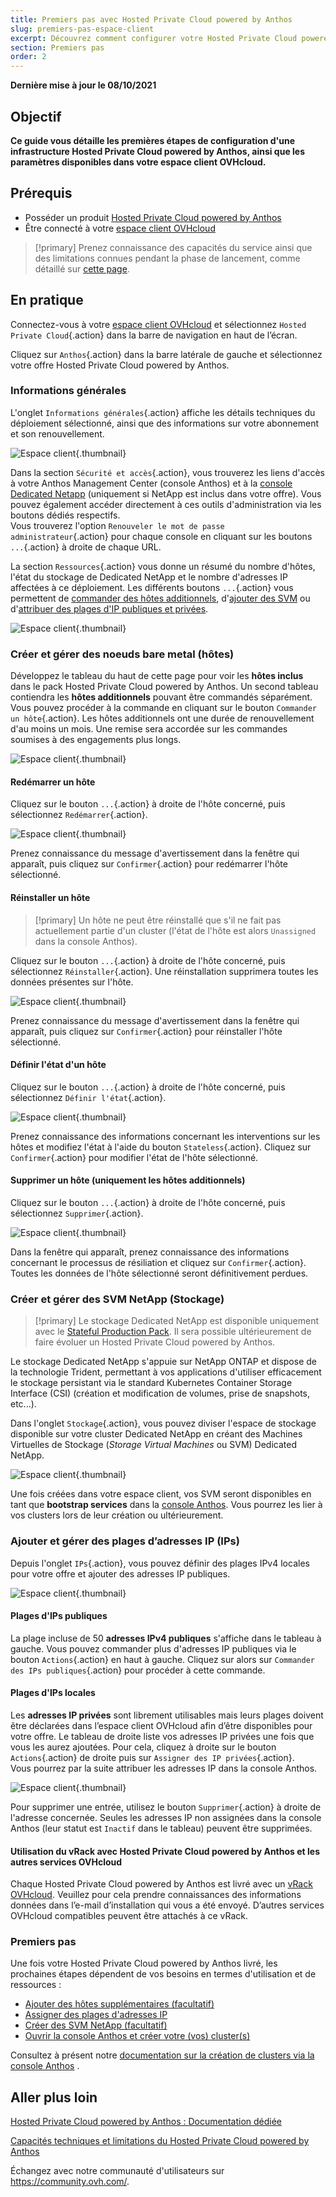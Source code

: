 ```yaml
---
title: Premiers pas avec Hosted Private Cloud powered by Anthos
slug: premiers-pas-espace-client
excerpt: Découvrez comment configurer votre Hosted Private Cloud powered by Anthos dans votre espace client
section: Premiers pas
order: 2
---
```


**Dernière mise à jour le 08/10/2021**

## Objectif

**Ce guide vous détaille les premières étapes de configuration d'une infrastructure Hosted Private Cloud powered by Anthos, ainsi que les paramètres disponibles dans votre espace client OVHcloud.**

## Prérequis

- Posséder un produit [Hosted Private Cloud powered by Anthos](https://www.ovhcloud.com/fr-ca/hosted-private-cloud/anthos/)
- Être connecté à votre [espace client OVHcloud](https://ca.ovh.com/auth/?action=gotomanager&from=https://www.ovh.com/ca/fr/&ovhSubsidiary=qc)

> [!primary]
> Prenez connaissance des capacités du service ainsi que des limitations connues pendant la phase de lancement, comme détaillé sur [cette page](../technical-capabilities/).
>

## En pratique

Connectez-vous à votre [espace client OVHcloud](https://ca.ovh.com/auth/?action=gotomanager&from=https://www.ovh.com/ca/fr/&ovhSubsidiary=qc) et sélectionnez `Hosted Private Cloud`{.action} dans la barre de navigation en haut de l’écran.

Cliquez sur `Anthos`{.action} dans la barre latérale de gauche et sélectionnez votre offre Hosted Private Cloud powered by Anthos.

### Informations générales <a name="general"></a>

L'onglet `Informations générales`{.action} affiche les détails techniques du déploiement sélectionné, ainsi que des informations sur votre abonnement et son renouvellement.

![Espace client](images/anthos_cp02.png){.thumbnail}

Dans la section `Sécurité et accès`{.action}, vous trouverez les liens d'accès à votre Anthos Management Center (console Anthos) et à la [console Dedicated Netapp](#netapp) (uniquement si NetApp est inclus dans votre offre). Vous pouvez également accéder directement à ces outils d'administration via les boutons dédiés respectifs.
<br>Vous trouverez l'option `Renouveler le mot de passe administrateur`{.action} pour chaque console en cliquant sur les boutons `...`{.action} à droite de chaque URL.

La section `Ressources`{.action} vous donne un résumé du nombre d'hôtes, l'état du stockage de Dedicated NetApp et le nombre d'adresses IP affectées à ce déploiement. Les différents boutons `...`{.action} vous permettent de [commander des hôtes additionnels](#hosts), d'[ajouter des SVM](#netapp) ou d'[attribuer des plages d'IP publiques et privées](#iprange).

![Espace client](images/anthos_cp03.png){.thumbnail}

### Créer et gérer des noeuds bare metal (hôtes) <a name="hosts"></a>

Développez le tableau du haut de cette page pour voir les **hôtes inclus** dans le pack Hosted Private Cloud powered by Anthos. Un second tableau contiendra les **hôtes additionnels** pouvant être commandés séparément.
<br>Vous pouvez procéder à la commande en cliquant sur le bouton `Commander un hôte`{.action}. Les hôtes additionnels ont une durée de renouvellement d'au moins un mois. Une remise sera accordée sur les commandes soumises à des engagements plus longs.

![Espace client](images/anthos_cp04.png){.thumbnail}

#### Redémarrer un hôte

Cliquez sur le bouton `...`{.action} à droite de l'hôte concerné, puis sélectionnez `Redémarrer`{.action}.

![Espace client](images/anthos_cp05.png){.thumbnail}

Prenez connaissance du message d'avertissement dans la fenêtre qui apparaît, puis cliquez sur `Confirmer`{.action} pour redémarrer l'hôte sélectionné.

#### Réinstaller un hôte

> [!primary]
> Un hôte ne peut être réinstallé que s'il ne fait pas actuellement partie d'un cluster (l'état de l'hôte est alors `Unassigned` dans la console Anthos).
>

Cliquez sur le bouton `...`{.action} à droite de l'hôte concerné, puis sélectionnez `Réinstaller`{.action}. Une réinstallation supprimera toutes les données présentes sur l'hôte.

![Espace client](images/anthos_cp06.png){.thumbnail}

Prenez connaissance du message d'avertissement dans la fenêtre qui apparaît, puis cliquez sur `Confirmer`{.action} pour réinstaller l'hôte sélectionné.

#### Définir l'état d'un hôte

Cliquez sur le bouton `...`{.action} à droite de l'hôte concerné, puis sélectionnez `Définir l'état`{.action}.

![Espace client](images/anthos_cp07.png){.thumbnail}

Prenez connaissance des informations concernant les interventions sur les hôtes et modifiez l'état à l'aide du bouton `Stateless`{.action}. Cliquez sur `Confirmer`{.action} pour modifier l'état de l'hôte sélectionné.

#### Supprimer un hôte (uniquement les hôtes additionnels)

Cliquez sur le bouton `...`{.action} à droite de l'hôte concerné, puis sélectionnez `Supprimer`{.action}.

![Espace client](images/anthos_cp08.png){.thumbnail}

Dans la fenêtre qui apparaît, prenez connaissance des informations concernant le processus de résiliation et cliquez sur `Confirmer`{.action}. Toutes les données de l'hôte sélectionné seront définitivement perdues.

### Créer et gérer des SVM NetApp (Stockage) <a name="netapp"></a>

> [!primary]
> Le stockage Dedicated NetApp est disponible uniquement avec le [Stateful Production Pack](https://www.ovhcloud.com/fr-ca/hosted-private-cloud/anthos/). Il sera possible ultérieurement de faire évoluer un Hosted Private Cloud powered by Anthos.
>

Le stockage Dedicated NetApp s'appuie sur NetApp ONTAP et dispose de la technologie Trident, permettant à vos applications d'utiliser efficacement le stockage persistant via le standard Kubernetes Container Storage Interface (CSI) (création et modification de volumes, prise de snapshots, etc...).

Dans l'onglet `Stockage`{.action}, vous pouvez diviser l'espace de stockage disponible sur votre cluster Dedicated NetApp en créant des Machines Virtuelles de Stockage (*Storage Virtual Machines* ou SVM) Dedicated NetApp.

![Espace client](images/anthos_cp09.png){.thumbnail}

Une fois créées dans votre espace client, vos SVM seront disponibles en tant que **bootstrap services** dans la [console Anthos](#firststeps). Vous pourrez les lier à vos clusters lors de leur création ou ultérieurement.

### Ajouter et gérer des plages d’adresses IP (IPs) <a name="iprange"></a>

Depuis l'onglet `IPs`{.action}, vous pouvez définir des plages IPv4 locales pour votre offre et ajouter des adresses IP publiques.

![Espace client](images/anthos_cp10.png){.thumbnail}

#### Plages d'IPs publiques

La plage incluse de 50 **adresses IPv4 publiques** s'affiche dans le tableau à gauche. Vous pouvez commander plus d'adresses IP publiques via le bouton `Actions`{.action} en haut à gauche. Cliquez sur alors sur `Commander des IPs publiques`{.action} pour procéder à cette commande.

#### Plages d'IPs locales

Les **adresses IP privées** sont librement utilisables mais leurs plages doivent être déclarées dans l’espace client OVHcloud afin d’être disponibles pour votre offre. Le tableau de droite liste vos adresses IP privées une fois que vous les aurez ajoutées. Pour cela, cliquez à droite sur le bouton `Actions`{.action} de droite puis sur `Assigner des IP privées`{.action}.
<br>Vous pourrez par la suite attribuer les adresses IP dans la console Anthos.

![Espace client](images/anthos_cp11.png){.thumbnail}

Pour supprimer une entrée, utilisez le bouton `Supprimer`{.action} à droite de l'adresse concernée. Seules les adresses IP non assignées dans la console Anthos (leur statut est `Inactif` dans le tableau) peuvent être supprimées.

#### Utilisation du vRack avec Hosted Private Cloud powered by Anthos et les autres services OVHcloud <a name="vrack"></a>

Chaque Hosted Private Cloud powered by Anthos est livré avec un [vRack OVHcloud](https://www.ovh.com/ca/fr/solutions/vrack/). Veuillez pour cela prendre connaissances des informations données dans l’e-mail d’installation qui vous a été envoyé. D’autres services OVHcloud compatibles peuvent être attachés à ce vRack.

### Premiers pas <a name="firststeps"></a>

Une fois votre Hosted Private Cloud powered by Anthos livré, les prochaines étapes dépendent de vos besoins en termes d'utilisation et de ressources :

- [Ajouter des hôtes supplémentaires (facultatif)](#hosts)
- [Assigner des plages d'adresses IP](#iprange)
- [Créer des SVM NetApp (facultatif)](#netapp)
- [Ouvrir la console Anthos et créer votre (vos) cluster(s)](#general)

Consultez à présent notre [documentation sur la création de clusters via la console Anthos](https://docs.anthos.ovh.net/docs/anthos/private-mode/docs/1.8/how-to/creating-user-clusters.html) .

## Aller plus loin <a name="gofurther"></a>

[Hosted Private Cloud powered by Anthos : Documentation dédiée](https://docs.anthos.ovh.net/docs/anthos/private-mode/index.html)

[Capacités techniques et limitations du Hosted Private Cloud powered by Anthos](../technical-capabilities/)

Échangez avec notre communauté d'utilisateurs sur <https://community.ovh.com/>.
